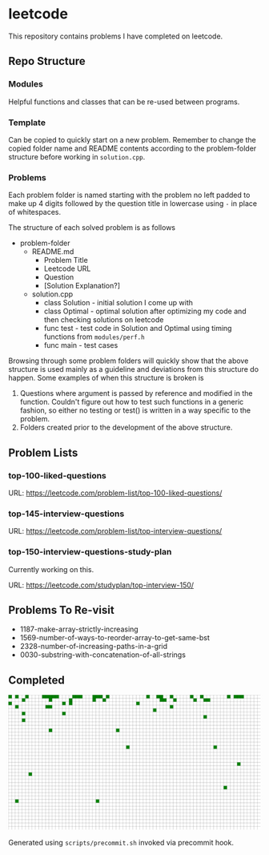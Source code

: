 # leetcode

This repository contains problems I have completed on leetcode.

## Repo Structure

### Modules

Helpful functions and classes that can be re-used between programs.

### Template

Can be copied to quickly start on a new problem. Remember to change the copied folder name and README contents according to the problem-folder structure before working in `solution.cpp`.

### Problems

Each problem folder is named starting with the problem no left padded to make up 4 digits followed by the question title in lowercase using `-` in place of whitespaces.

The structure of each solved problem is as follows

- problem-folder
  - README.md
    - Problem Title
    - Leetcode URL
    - Question
    - [Solution Explanation?]
  - solution.cpp
    - class Solution - initial solution I come up with
    - class Optimal - optimal solution after optimizing my code and then checking solutions on leetcode
    - func test - test code in Solution and Optimal using timing functions from `modules/perf.h`
    - func main - test cases

Browsing through some problem folders will quickly show that the above structure is used mainly as a guideline and deviations from this structure do happen. Some examples of when this structure is broken is

1. Questions where argument is passed by reference and modified in the function. Couldn't figure out how to test such functions in a generic fashion, so either no testing or test() is written in a way specific to the problem.
2. Folders created prior to the development of the above structure.

## Problem Lists

### top-100-liked-questions

URL: <https://leetcode.com/problem-list/top-100-liked-questions/>

### top-145-interview-questions

URL: <https://leetcode.com/problem-list/top-interview-questions/>

### top-150-interview-questions-study-plan

Currently working on this.

URL: <https://leetcode.com/studyplan/top-interview-150/>

## Problems To Re-visit

- 1187-make-array-strictly-increasing
- 1569-number-of-ways-to-reorder-array-to-get-same-bst
- 2328-number-of-increasing-paths-in-a-grid
- 0030-substring-with-concatenation-of-all-strings

## Completed

![Completed problems grid](./assets/grid.png)

Generated using `scripts/precommit.sh` invoked via precommit hook.
